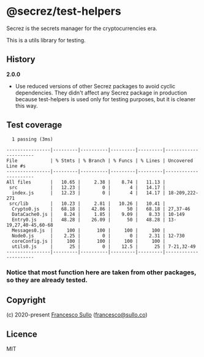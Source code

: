 # @secrez/test-helpers

Secrez is the secrets manager for the cryptocurrencies era.

This is a utils library for testing.

## History

**2.0.0**

- Use reduced versions of other Secrez packages to avoid cyclic dependencies. They didn't affect any Secrez package in production because test-helpers is used only for testing purposes, but it is cleaner this way.

## Test coverage

```
  1 passing (3ms)

----------------|---------|----------|---------|---------|----------------------
File            | % Stmts | % Branch | % Funcs | % Lines | Uncovered Line #s
----------------|---------|----------|---------|---------|----------------------
All files       |   10.65 |     2.38 |    8.74 |   11.13 |
 src            |   12.23 |        0 |       4 |   14.17 |
  index.js      |   12.23 |        0 |       4 |   14.17 | 18-209,222-271
 src/lib        |   10.23 |     2.81 |   10.26 |   10.41 |
  Crypto0.js    |   68.18 |    42.86 |      50 |   68.18 | 27,37-46
  DataCache0.js |    8.24 |     1.85 |    9.09 |    8.33 | 10-149
  Entry0.js     |   48.28 |    26.09 |      50 |   48.28 | 13-19,27,40-45,60-68
  Messages0.js  |     100 |      100 |     100 |     100 |
  Node0.js      |    2.25 |        0 |       0 |    2.31 | 12-730
  coreConfig.js |     100 |      100 |     100 |     100 |
  utils0.js     |      25 |        0 |    12.5 |      25 | 7-21,32-49
----------------|---------|----------|---------|---------|----------------------
```

### Notice that most function here are taken from other packages, so they are already tested.

## Copyright

(c) 2020-present [Francesco Sullo](https://francesco.sullo.co) (<francesco@sullo.co>)

## Licence

MIT
